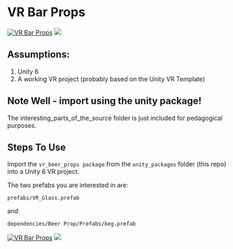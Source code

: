 # VR Bar Props
[![VR Bar Props](https://img.youtube.com/vi/f_gSnSFXmPM/0.jpg)](https://www.youtube.com/watch?v=f_gSnSFXmPM)
![](https://www.youtube.com/watch?v=f_gSnSFXmPM)

## Assumptions: 
1) Unity 6
2) A working VR project (probably based on the Unity VR Template)

## Note Well - import using the unity package!
The interesting_parts_of_the_source folder is just included for pedagogical purposes.

## Steps To Use
Import the ```vr_beer_props package``` from the ```unity_packages``` folder (this repo) into a Unity 6 VR project.

The two prefabs you are interested in are:

```prefabs/VR_Glass.prefab```

and

```dependencies/Beer Prop/Prefabs/keg.prefab```


[![VR Bar Props](https://img.youtube.com/vi/E1R8Cscqe-A/0.jpg)](https://www.youtube.com/watch?v=E1R8Cscqe-A)
![](https://www.youtube.com/watch?v=E1R8Cscqe-A)
